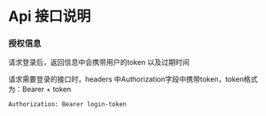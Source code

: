 # Api 接口说明

### 授权信息

请求登录后，返回信息中会携带用户的token 以及过期时间

请求需要登录的接口时，headers 中Authorization字段中携带token，token格式为：Bearer + token
```
Authorization: Bearer login-token
```
